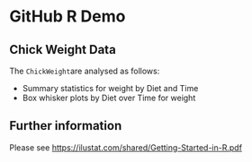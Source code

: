 # GitHub R Demo

## Chick Weight Data

The `ChickWeight`are analysed as follows:
  
+ Summary statistics for weight by Diet and Time 
+ Box whisker plots by Diet over Time for weight

## Further information

Please see https://ilustat.com/shared/Getting-Started-in-R.pdf